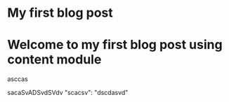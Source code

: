 # My first blog post

# Welcome to my first blog post using content module
asccas

sacaSvADSvdSVdv
"scacsv": "dscdasvd"